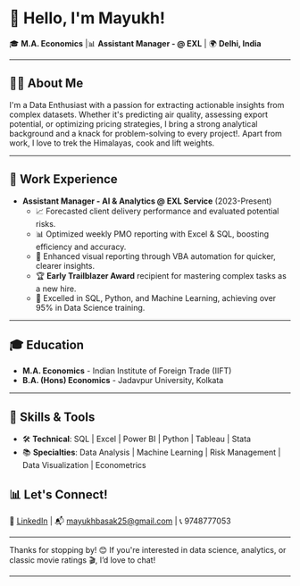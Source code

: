 
# 👋 Hello, I'm Mayukh!  

🎓 **M.A. Economics** |📊 **Assistant Manager - @ EXL** | 🌍 **Delhi, India**

---

## 👨‍💻 About Me

I'm a Data Enthusiast with a passion for extracting actionable insights from complex datasets. Whether it's predicting air quality, assessing export potential, or optimizing pricing strategies, I bring a strong analytical background and a knack for problem-solving to every project!. Apart from work, I love to trek the Himalayas, cook and lift weights.

---

## 💼 Work Experience

- **Assistant Manager - AI & Analytics @ EXL Service** (2023-Present)
  - 📈 Forecasted client delivery performance and evaluated potential risks.
  - 📊 Optimized weekly PMO reporting with Excel & SQL, boosting efficiency and accuracy.
  - 🎨 Enhanced visual reporting through VBA automation for quicker, clearer insights.
  - 🏆 **Early Trailblazer Award** recipient for mastering complex tasks as a new hire.
  - 🧠 Excelled in SQL, Python, and Machine Learning, achieving over 95% in Data Science training.

---

## 🎓 Education

- **M.A. Economics** - Indian Institute of Foreign Trade (IIFT)  
- **B.A. (Hons) Economics** - Jadavpur University, Kolkata  

---

## 🌟 Skills & Tools

- 🛠 **Technical**: SQL | Excel | Power BI | Python | Tableau | Stata  
- 📚 **Specialties**: Data Analysis | Machine Learning | Risk Management | Data Visualization | Econometrics  


## 📊 Let's Connect!


💼 [LinkedIn](https://www.linkedin.com/in/mayukh-b-b8329a167/) | 📬 mayukhbasak25@gmail.com | 📞 9748777053

---

Thanks for stopping by! 😊 If you're interested in data science, analytics, or classic movie ratings 🎬, I’d love to chat!

--- 

